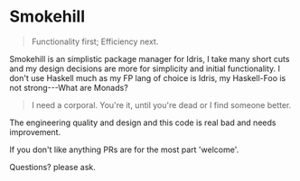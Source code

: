 # Smokehill

> Functionality first; Efficiency next.

Smokehill is an simplistic package manager for Idris, I take many
short cuts and my design decisions are more for simplicity and initial
functionality.  I don't use Haskell much as my FP lang of choice is
Idris, my Haskell-Foo is not strong---What are Monads?

> I need a corporal. You're it, until you're dead or I find someone better.

The engineering quality and design and this code is real bad and needs improvement.

If you don't like anything PRs are for the most part 'welcome'.

Questions? please ask.

